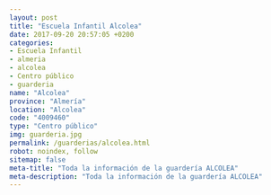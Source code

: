 ```yaml
---
layout: post
title: "Escuela Infantil Alcolea"
date: 2017-09-20 20:57:05 +0200
categories:
- Escuela Infantil
- almeria
- alcolea
- Centro público
- guarderia
name: "Alcolea"
province: "Almería"
location: "Alcolea"
code: "4009460"
type: "Centro público"
img: guarderia.jpg
permalink: /guarderias/alcolea.html
robot: noindex, follow
sitemap: false
meta-title: "Toda la información de la guardería ALCOLEA"
meta-description: "Toda la información de la guardería ALCOLEA"
---
```

